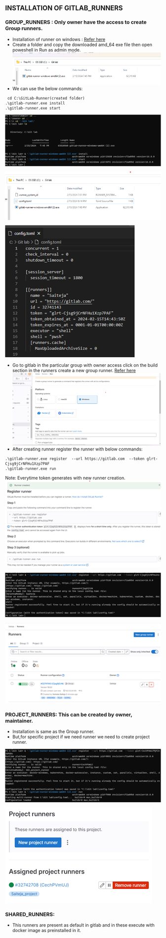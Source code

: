 ## INSTALLATION OF GITLAB_RUNNERS

### GROUP_RUNNERS : Only owner have the access to create Group runners.
* Installation of runner on windows :
 [Refer here](https://docs.gitlab.com/runner/install/windows.html)
 * Create a folder and copy the downloaded amd_64 exe file then open poweshell in Run as admin mode.
![Image](pics/image1.png)
 * We can use the below commands:

 ```
  cd C:\GitLab-Runner(created folder)
.\gitlab-runner.exe install
.\gitlab-runner.exe start
 ```
 ![Image](pics/image2.png)

 ![Image](pics/image7.png)

 ![Image](pics/image8.png)

 * Go to gitlab in the particular group with owner access click on the build section in the runners create a new group runner.
 [Refer here](https://docs.gitlab.com/ee/ci/runners/runners_scope.html#group-runners)
 ![Image](pics/image3.png)
 * After creating runner register the runner with below commands:

 ```
.\gitlab-runner.exe register  --url https://gitlab.com  --token glrt-Cjsg9jCrNFHu1Xzp7PAF 
.\gitlab-runner.exe run
 ```
Note: Everytime token generates with new runner creation.
![Image](pics/image4.png)

![Image](pics/image5.png)

![Image](pics/image6.png)

### PROJECT_RUNNERS: This can be created by owner, maintainer.
* Installation is same as the Group runner. 
* But,for specific project if we need runner we need to create project runner.

![Image](pics/image9.png)

![Image](pics/image10.png)

### SHARED_RUNNERS: 
* This runners are present as default in gitlab and in these execute with docker image as preinstalled in it.
 
